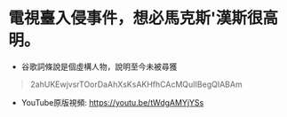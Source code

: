 # 電視臺入侵事件，想必馬克斯'漢斯很高明。
* 谷歌詞條說是個虛構人物，說明至今未被尋獲
>2ahUKEwjvsrTOorDaAhXsKsAKHfhCAcMQuIIBegQIABAm
* YouTube原版視頻:
https://youtu.be/tWdgAMYjYSs 
